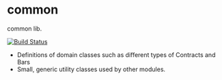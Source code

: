 # common
common lib. 

[![Build Status](https://travis-ci.org/openquant/common.svg?branch=master)](https://travis-ci.org/openquant/common)

- Definitions of domain classes such as different types of Contracts and Bars
- Small, generic utility classes used by other modules.

